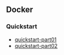 

## Docker

### Quickstart

- [quickstart-part01](zh-cn/docker/quickstart/part01.md)
- [quickstart-part02](zh-cn/docker/quickstart/part02.md)